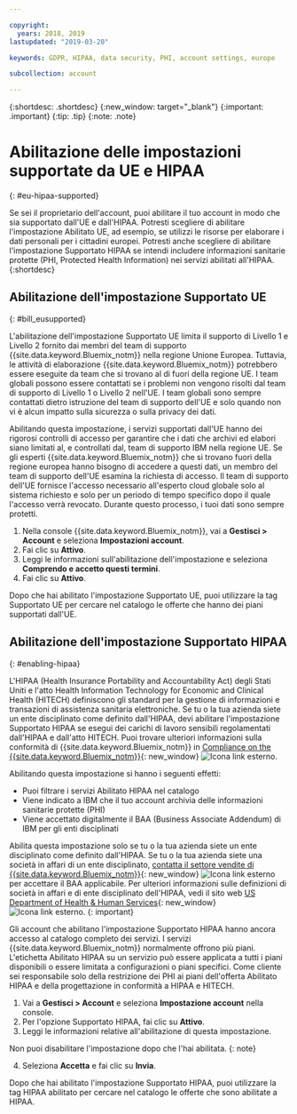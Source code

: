 ```yaml
---

copyright:
  years: 2018, 2019
lastupdated: "2019-03-20"

keywords: GDPR, HIPAA, data security, PHI, account settings, europe

subcollection: account

---
```


{:shortdesc: .shortdesc}
{:new_window: target="_blank"}
{:important: .important}
{:tip: .tip}
{:note: .note}

# Abilitazione delle impostazioni supportate da UE e HIPAA
{: #eu-hipaa-supported}

Se sei il proprietario dell'account, puoi abilitare il tuo account in modo che sia supportato dall'UE e dall'HIPAA. Potresti scegliere di abilitare l'impostazione Abilitato UE, ad esempio, se utilizzi le risorse per elaborare i dati personali per i cittadini europei. Potresti anche scegliere di abilitare l'impostazione Supportato HIPAA se intendi includere informazioni sanitarie protette (PHI, Protected Health Information) nei servizi abilitati all'HIPAA.
{:shortdesc}


## Abilitazione dell'impostazione Supportato UE
{: #bill_eusupported}

L'abilitazione dell'impostazione Supportato UE limita il supporto di Livello 1 e Livello 2 fornito dai membri del team di supporto {{site.data.keyword.Bluemix_notm}} nella regione Unione Europea. Tuttavia, le attività di elaborazione {{site.data.keyword.Bluemix_notm}} potrebbero essere eseguite da team che si trovano al di fuori della regione UE. I team globali possono essere contattati se i problemi non vengono risolti dal team di supporto di Livello 1 o Livello 2 nell'UE. I team globali sono sempre contattati dietro istruzione del team di supporto dell'UE e solo quando non vi è alcun impatto sulla sicurezza o sulla privacy dei dati.

Abilitando questa impostazione, i servizi supportati dall'UE hanno dei rigorosi controlli di accesso per garantire che i dati che archivi ed elabori siano limitati al, e controllati dal, team di supporto IBM nella regione UE. Se gli esperti {{site.data.keyword.Bluemix_notm}} che si trovano fuori della regione europea hanno bisogno di accedere a questi dati, un membro del team di supporto dell'UE esamina la richiesta di accesso. Il team di supporto dell'UE fornisce l'accesso necessario all'esperto cloud globale solo al sistema richiesto e solo per un periodo di tempo specifico dopo il quale l'accesso verrà revocato. Durante questo processo, i tuoi dati sono sempre protetti.

  1. Nella console {{site.data.keyword.Bluemix_notm}}, vai a **Gestisci > Account** e seleziona **Impostazioni account**.
  2. Fai clic su **Attivo**.
  3. Leggi le informazioni sull'abilitazione dell'impostazione e seleziona **Comprendo e accetto questi termini**.
  4. Fai clic su **Attivo**.

   Dopo che hai abilitato l'impostazione Supportato UE, puoi utilizzare la tag Supportato UE per cercare nel catalogo le offerte che hanno dei piani supportati dall'UE.


## Abilitazione dell'impostazione Supportato HIPAA
{: #enabling-hipaa}

L'HIPAA (Health Insurance Portability and Accountability Act) degli Stati Uniti e l'atto Health Information Technology for Economic and Clinical Health (HITECH) definiscono gli standard per la gestione di informazioni e transazioni di assistenza sanitaria elettroniche. Se tu o la tua azienda siete un ente disciplinato come definito dall'HIPAA, devi abilitare l'impostazione Supportato HIPAA se esegui dei carichi di lavoro sensibili regolamentati dall'HIPAA e dall'atto HITECH. Puoi trovare ulteriori informazioni sulla conformità di {{site.data.keyword.Bluemix_notm}} in [Compliance on the {{site.data.keyword.Bluemix_notm}}](https://www.ibm.com/cloud/compliance){: new_window} ![Icona link esterno](../icons/launch-glyph.svg "Icona link esterno").

Abilitando questa impostazione si hanno i seguenti effetti:

* Puoi filtrare i servizi Abilitato HIPAA nel catalogo
* Viene indicato a IBM che il tuo account archivia delle informazioni sanitarie protette (PHI) 
* Viene accettato digitalmente il BAA (Business Associate Addendum) di IBM per gli enti disciplinati

Abilita questa impostazione solo se tu o la tua azienda siete un ente disciplinato come definito dall'HIPAA. Se tu o la tua azienda siete una società in affari di un ente disciplinato, [contatta il settore vendite di {{site.data.keyword.Bluemix_notm}}](https://www.ibm.com/account/reg/us-en/signup?formid=MAIL-wcp){: new_window} ![Icona link esterno](../icons/launch-glyph.svg "Icona link esterno") per accettare il BAA applicabile. Per ulteriori informazioni sulle definizioni di società in affari e di ente disciplinato dell'HIPAA, vedi il sito web [US Department of Health & Human Services](https://www.hhs.gov/hipaa/for-professionals/covered-entities/index.html){: new_window} ![Icona link esterno](../icons/launch-glyph.svg "Icona link esterno").
{: important}

Gli account che abilitano l'impostazione Supportato HIPAA hanno ancora accesso al catalogo completo dei servizi. I servizi {{site.data.keyword.Bluemix_notm}} normalmente offrono più piani. L'etichetta Abilitato HIPAA su un servizio può essere applicata a tutti i piani disponibili o essere limitata a configurazioni o piani specifici. Come cliente sei responsabile solo della restrizione dei PHI ai piani dell'offerta Abilitato HIPAA e della progettazione in conformità a HIPAA e HITECH.

1. Vai a **Gestisci > Account** e seleziona **Impostazione account** nella console.
2. Per l'opzione Supportato HIPAA, fai clic su **Attivo**.
3. Leggi le informazioni relative all'abilitazione di questa impostazione.

  Non puoi disabilitare l'impostazione dopo che l'hai abilitata.
  {: note}

4. Seleziona **Accetta** e fai clic su **Invia**.

  Dopo che hai abilitato l'impostazione Supportato HIPAA, puoi utilizzare la tag HIPAA abilitato per cercare nel catalogo le offerte che sono abilitate a HIPAA.
